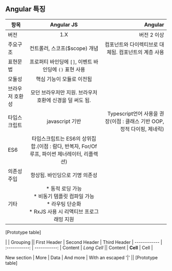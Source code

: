 
## Angular 특징

항목 | Angular JS | Angular | 
------------ | :-----------: | -----------: | 
버전  |  1.X | 버전 2 이상
주요구조  | 컨트롤러, 스코프($scope) 개념 | 컴포넌트와 다이렉티브로 대체됨. 컴포넌트의 계층 사용 | 
표현문법 | 프로퍼티 바인딩에 `[]`, 이벤트 바인딩에 `()` 표현 사용 ||
모듈성 | 핵심 기능이 모듈로 이전됨 || 
브라우저 호환성  | 모던 브라우저만 지원. 브라우저 호환에 신경을 덜 써도 됨. || 
타입스크립트 | javascript 기반| Typescript언어 사용을 권장(이점 : 클래스 기반 OOP, 정적 다이핑, 제네릭) |
ES6 | 타입스크립트는 ES6의 상위집합.(이점 : 람다, 반복자, For/Of루프, 파이썬 제너레이터, 리플렉션)
의존성 주입 | 항상됨. 바인딩으로 기명 의존성 
기타 | * 동적 로딩 가능<br>* 비동기 템플릿 컴파일 가능<br>* 라우팅 단순화<br>* RxJS 사용 시 리액티브 프로그래밍 지원
[Prototype table] 

|    |   Grouping   || 
First Header | Second Header | Third Header | 
------------ | :-----------: | -----------: | 
Content  |   *Long Cell*  || 
Content  | **Cell** |   Cell | 

New section |  More  |   Data | 
And more  | With an escaped '\|'   || 
[Prototype table] 
